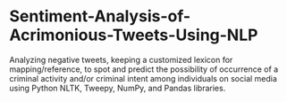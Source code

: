 # Sentiment-Analysis-of-Acrimonious-Tweets-Using-NLP
Analyzing negative tweets, keeping a customized lexicon for mapping/reference, to spot and predict the possibility of occurrence of a criminal activity and/or criminal intent among individuals on social media using Python NLTK, Tweepy, NumPy, and Pandas libraries.

